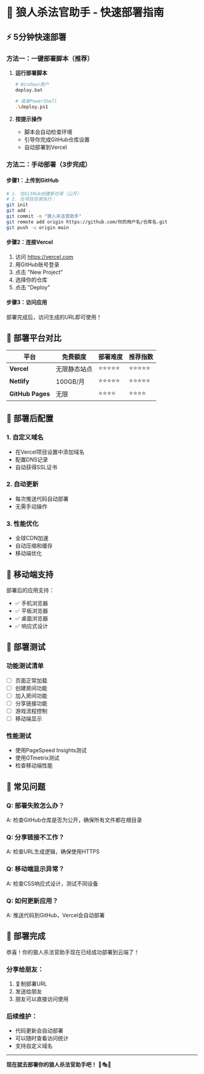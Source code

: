 # 🚀 狼人杀法官助手 - 快速部署指南

## ⚡ 5分钟快速部署

### 方法一：一键部署脚本（推荐）

1. **运行部署脚本**
   ```bash
   # Windows用户
   deploy.bat
   
   # 或者PowerShell
   .\deploy.ps1
   ```

2. **按提示操作**
   - 脚本会自动检查环境
   - 引导你完成GitHub仓库设置
   - 自动部署到Vercel

### 方法二：手动部署（3步完成）

#### 步骤1：上传到GitHub
```bash
# 1. 在GitHub创建新仓库（公开）
# 2. 在项目目录执行：
git init
git add .
git commit -m "狼人杀法官助手"
git remote add origin https://github.com/你的用户名/仓库名.git
git push -u origin main
```

#### 步骤2：连接Vercel
1. 访问 https://vercel.com
2. 用GitHub账号登录
3. 点击 "New Project"
4. 选择你的仓库
5. 点击 "Deploy"

#### 步骤3：访问应用
部署完成后，访问生成的URL即可使用！

## 🎯 部署平台对比

| 平台 | 免费额度 | 部署难度 | 推荐指数 |
|------|----------|----------|----------|
| **Vercel** | 无限静态站点 | ⭐⭐⭐⭐⭐ | ⭐⭐⭐⭐⭐ |
| **Netlify** | 100GB/月 | ⭐⭐⭐⭐⭐ | ⭐⭐⭐⭐⭐ |
| **GitHub Pages** | 无限 | ⭐⭐⭐⭐ | ⭐⭐⭐⭐ |

## 🔧 部署后配置

### 1. 自定义域名
- 在Vercel项目设置中添加域名
- 配置DNS记录
- 自动获得SSL证书

### 2. 自动更新
- 每次推送代码自动部署
- 无需手动操作

### 3. 性能优化
- 全球CDN加速
- 自动压缩和缓存
- 移动端优化

## 📱 移动端支持

部署后的应用支持：
- ✅ 手机浏览器
- ✅ 平板浏览器
- ✅ 桌面浏览器
- ✅ 响应式设计

## 🧪 部署测试

### 功能测试清单
- [ ] 页面正常加载
- [ ] 创建房间功能
- [ ] 加入房间功能
- [ ] 分享链接功能
- [ ] 游戏流程控制
- [ ] 移动端显示

### 性能测试
- 使用PageSpeed Insights测试
- 使用GTmetrix测试
- 检查移动端性能

## 🚨 常见问题

### Q: 部署失败怎么办？
A: 检查GitHub仓库是否为公开，确保所有文件都在根目录

### Q: 分享链接不工作？
A: 检查URL生成逻辑，确保使用HTTPS

### Q: 移动端显示异常？
A: 检查CSS响应式设计，测试不同设备

### Q: 如何更新应用？
A: 推送代码到GitHub，Vercel会自动部署

## 🎉 部署完成

恭喜！你的狼人杀法官助手现在已经成功部署到云端了！

### 分享给朋友：
1. 复制部署URL
2. 发送给朋友
3. 朋友可以直接访问使用

### 后续维护：
- 代码更新会自动部署
- 可以随时查看访问统计
- 支持自定义域名

---

**现在就去部署你的狼人杀法官助手吧！** 🐺🎭🚀
